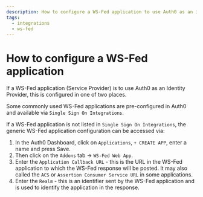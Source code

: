 ```yaml
---
description: How to configure a WS-Fed application to use Auth0 as an identity provider.
tags:
  - integrations
  - ws-fed
---
```


# How to configure a WS-Fed application

If a WS-Fed application (Service Provider) is to use Auth0 as an Identity Provider, this is configured in one of two places.

Some commonly used WS-Fed applications are pre-configured in Auth0 and available via `Single Sign On Integrations`.

If a WS-Fed application is not listed in `Single Sign On Integrations`, the generic WS-Fed application configuration can be accessed via:

1. In the Auth0 Dashboard, click on `Applications`, `+ CREATE APP`, enter a name and press Save.
2. Then click on the `Addons` tab -> `WS-Fed Web App`.
3. Enter the `Application Callback URL` - this is the URL in the WS-Fed application to which the WS-Fed response will be posted.  It may also called the `ACS` or `Assertion Consumer Service URL` in some applications. 
4. Enter the `Realm` - this is an identifier sent by the WS-Fed application and is used to identify the application in the response.
